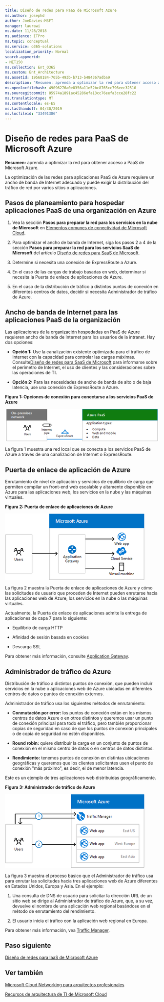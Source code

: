 ```yaml
---
title: Diseño de redes para PaaS de Microsoft Azure
ms.author: josephd
author: JoeDavies-MSFT
manager: laurawi
ms.date: 11/28/2018
ms.audience: ITPro
ms.topic: conceptual
ms.service: o365-solutions
localization_priority: Normal
search.appverid:
- MET150
ms.collection: Ent_O365
ms.custom: Ent_Architecture
ms.assetid: 19568184-705b-493b-b713-b484367adba9
description: 'Resumen: aprenda a optimizar la red para obtener acceso a PaaS de Microsoft Azure.'
ms.openlocfilehash: 49096276a0e8356a11e52bc8765cc796eec32510
ms.sourcegitcommit: 85974a1891ac45286efa13cc76eefa3cce28fc22
ms.translationtype: MT
ms.contentlocale: es-ES
ms.lasthandoff: 04/30/2019
ms.locfileid: "33491386"
---
```

# <a name="designing-networking-for-microsoft-azure-paas"></a>Diseño de redes para PaaS de Microsoft Azure

 **Resumen:** aprenda a optimizar la red para obtener acceso a PaaS de Microsoft Azure.
  
La optimización de las redes para aplicaciones PaaS de Azure requiere un ancho de banda de Internet adecuado y puede exigir la distribución del tráfico de red por varios sitios o aplicaciones.
  
## <a name="planning-steps-for-hosting-organization-paas-applications-in-azure"></a>Pasos de planeamiento para hospedar aplicaciones PaaS de una organización en Azure

1. Vea la sección **Pasos para preparar la red para los servicios en la nube de Microsoft** en [Elementos comunes de conectividad de Microsoft Cloud](common-elements-of-microsoft-cloud-connectivity.md).
    
2. Para optimizar el ancho de banda de Internet, siga los pasos 2 a 4 de la sección **Pasos para preparar la red para los servicios SaaS de Microsoft** del artículo [Diseño de redes para SaaS de Microsoft](designing-networking-for-microsoft-saas.md).
    
3. Determine si necesita una conexión de ExpressRoute a Azure.
    
4. En el caso de las cargas de trabajo basadas en web, determinar si necesita la Puerta de enlace de aplicaciones de Azure.
    
5. En el caso de la distribución de tráfico a distintos puntos de conexión en diferentes centros de datos, decidir si necesita Administrador de tráfico de Azure.
    
## <a name="internet-bandwidth-for-organization-paas-applications"></a>Ancho de banda de Internet para las aplicaciones PaaS de la organización

Las aplicaciones de la organización hospedadas en PaaS de Azure requieren ancho de banda de Internet para los usuarios de la intranet. Hay dos opciones:
  
- **Opción 1:** Use la canalización existente optimizada para el tráfico de Internet con la capacidad para controlar las cargas máximas. Consulte[Diseño de redes para SaaS de Microsoft](designing-networking-for-microsoft-saas.md) para informarse sobre el perímetro de Internet, el uso de clientes y las consideraciones sobre las operaciones de TI.
    
- **Opción 2:** Para las necesidades de ancho de banda de alto o de baja latencia, use una conexión de ExpressRoute a Azure.
    
**Figura 1: Opciones de conexión para conectarse a los servicios PaaS de Azure**

![Figura 1: Opciones de conexión de los servicios PaaS de Azure](media/Network-Poster/PaaS1.png)
  
La figura 1 muestra una red local que se conecta a los servicios PaaS de Azure a través de una canalización de Internet o ExpressRoute.
  
## <a name="azure-application-gateway"></a>Puerta de enlace de aplicación de Azure

Enrutamiento de nivel de aplicación y servicios de equilibrio de carga que permiten compilar un front-end web escalable y altamente disponible en Azure para las aplicaciones web, los servicios en la nube y las máquinas virtuales. 
  
**Figura 2: Puerta de enlace de aplicaciones de Azure**

![Figura 2: Servicio de puerta de enlace de aplicaciones de Azure](media/Network-Poster/PaaS2.png)
  
La figura 2 muestra la Puerta de enlace de aplicaciones de Azure y cómo las solicitudes de usuario que proceden de Internet pueden enrutarse hacia las aplicaciones web de Azure, los servicios en la nube o las máquinas virtuales.
  
Actualmente, la Puerta de enlace de aplicaciones admite la entrega de aplicaciones de capa 7 para lo siguiente:
  
- Equilibrio de carga HTTP
    
- Afinidad de sesión basada en cookies
    
- Descarga SSL
    
Para obtener más información, consulte [Application Gateway](https://docs.microsoft.com/azure/application-gateway/application-gateway-introduction).
  
## <a name="azure-traffic-manager"></a>Administrador de tráfico de Azure

Distribución de tráfico a distintos puntos de conexión, que pueden incluir servicios en la nube o aplicaciones web de Azure ubicadas en diferentes centros de datos o puntos de conexión externos.
  
Administrador de tráfico usa los siguientes métodos de enrutamiento:
  
- **Conmutación por error:** los puntos de conexión están en los mismos centros de datos Azure o en otros distintos y queremos usar un punto de conexión principal para todo el tráfico, pero también proporcionar copias de seguridad en caso de que los puntos de conexión principales o de copia de seguridad no estén disponibles.
    
- **Round robin:** quiere distribuir la carga en un conjunto de puntos de conexión en el mismo centro de datos o en centros de datos distintos.
    
- **Rendimiento:** tenemos puntos de conexión en distintas ubicaciones geográficas y queremos que los clientes solicitantes usen el punto de conexión "más próximo", es decir, el de menor latencia.
    
Este es un ejemplo de tres aplicaciones web distribuidas geográficamente.
  
**Figura 3: Administrador de tráfico de Azure**

![Figura 3: Administrador de tráfico de Azure](media/Network-Poster/PaaS3.png)
  
La figura 3 muestra el proceso básico que el Administrador de tráfico usa para enrutar las solicitudes hacia tres aplicaciones web de Azure diferentes en Estados Unidos, Europa y Asia. En el ejemplo:
  
1. Una consulta de DNS de usuario para solicitar la dirección URL de un sitio web se dirige al Administrador de tráfico de Azure, que, a su vez, devuelve el nombre de una aplicación web regional basándose en el método de enrutamiento del rendimiento.
    
2. El usuario inicia el tráfico con la aplicación web regional en Europa.
    
Para obtener más información, vea [Traffic Manager](https://docs.microsoft.com/azure/traffic-manager/traffic-manager-overview).

## <a name="next-step"></a>Paso siguiente

[Diseño de redes para IaaS de Microsoft Azure](designing-networking-for-microsoft-azure-iaas.md)
 
## <a name="see-also"></a>Ver también

[Microsoft Cloud Networking para arquitectos profesionales](microsoft-cloud-networking-for-enterprise-architects.md)
  
[Recursos de arquitectura de TI de Microsoft Cloud](microsoft-cloud-it-architecture-resources.md)

